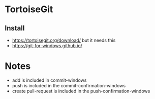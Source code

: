 # TortoiseGit

## Install
- https://tortoisegit.org/download/
but it needs this 
- https://git-for-windows.github.io/

# Notes
- add is included in commit-windows
- push is included in the commit-confirmation-windows
- create pull-request is included in the push-confirmation-windows